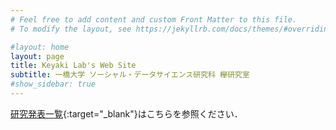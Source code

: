 ```yaml
---
# Feel free to add content and custom Front Matter to this file.
# To modify the layout, see https://jekyllrb.com/docs/themes/#overriding-theme-defaults

#layout: home
layout: page
title: Keyaki Lab's Web Site
subtitle: 一橋大学 ソーシャル・データサイエンス研究科 欅研究室
#show_sidebar: true
---
```

[研究発表一覧](https://www.keyakkie.com/%E6%A5%AD%E7%B8%BE){:target="_blank"}はこちらを参照ください．
